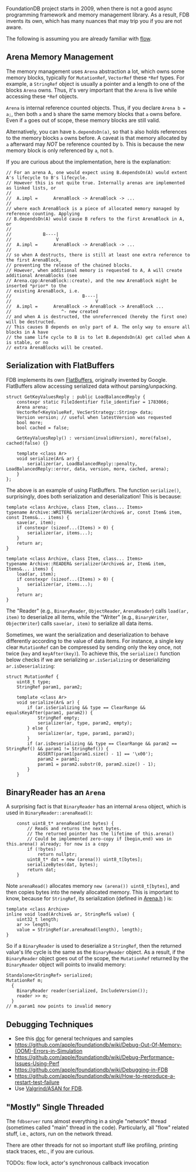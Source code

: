 FoundationDB project starts in 2009, when there is not a good async programming framework and memory management library. As a result, FDB invents its own, which has many nuances that may trip you if you are not aware.

The following is assuming you are already familiar with [flow](https://github.com/apple/foundationdb/blob/main/flow/README.md).

## Arena Memory Management

The memory management uses `Arena` abstraction a lot, which owns some memory blocks, typically for `MutationRef`, `VectorRef` these `*Ref` types. For example, a `StringRef` object is usually a pointer and a length to one of the blocks `Arena` owns. Thus, it's very important that the `Arena` is live while accessing these `*Ref` objects.

`Arena` is internal reference counted objects. Thus, if you declare `Arena b = a;`, then both `a` and `b` share the same memory blocks that `a` owns before. Even if `a` goes out of scope, these memory blocks are still valid.

Alternatively, you can have `b.dependsOn(a)`, so that `b` also holds references to the memory blocks `a` owns before. A caveat is that  memory allocated by `a` afterward may *NOT* be reference counted by `b`. This is because the new memory block is only referenced by `a`, not `b`.

If you are curious about the implementation, here is the explanation:

```
// For an arena A, one would expect using B.dependsOn(A) would extent A's lifecycle to B's lifecycle.
// However this is not quite true. Internally arenas are implemented as linked lists, or
//
//  A.impl =      ArenaBlock -> ArenaBlock -> ...
//
// where each ArenaBlock is a piece of allocated memory managed by reference counting. Applying
// B.dependsOn(A) would cause B refers to the first ArenaBlock in A, or
//
//            B----|
//                 V
//  A.impl =      ArenaBlock -> ArenaBlock -> ...
//
// so when A destructs, there is still at least one extra reference to the first ArenaBlock,
// preventing the release of the chained blocks.
// However, when additional memory is requested to A, A will create additional ArenaBlocks (see
// Arena.cpp:ArenaBlock::create), and the new ArenaBlock might be inserted *prior* to the
// existing ArenaBlock, i.e.
//                           B----|
//                                V
//  A.impl =      ArenaBlock -> ArenaBlock -> ArenaBlock ...
//                   ^- new created
// and when A is destructed, the unreferrenced (hereby the first one) will be destructed.
// This causes B depends on only part of A. The only way to ensure all blocks in A have
// the same life cycle to B is to let B.dependsOn(A) get called when A is stable, or no
// extra ArenaBlocks will be created.
```

## Serialization with FlatBuffers

FDB implements its own [FlatBuffers](https://google.github.io/flatbuffers/), originally invented by Google. FlatBuffers allow accessing serialized data without parsing/unpacking.

```
struct GetKeyValuesReply : public LoadBalancedReply {
	constexpr static FileIdentifier file_identifier = 1783066;
	Arena arena;
	VectorRef<KeyValueRef, VecSerStrategy::String> data;
	Version version; // useful when latestVersion was requested
	bool more;
	bool cached = false;

	GetKeyValuesReply() : version(invalidVersion), more(false), cached(false) {}

	template <class Ar>
	void serialize(Ar& ar) {
		serializer(ar, LoadBalancedReply::penalty, LoadBalancedReply::error, data, version, more, cached, arena);
	}
};
```

The above is an example of using FlatBuffers. The function `serialize()`, surprisingly, does both serialization and deserialization! This is because:

```
template <class Archive, class Item, class... Items>
typename Archive::WRITER& serializer(Archive& ar, const Item& item, const Items&... items) {
	save(ar, item);
	if constexpr (sizeof...(Items) > 0) {
		serializer(ar, items...);
	}
	return ar;
}

template <class Archive, class Item, class... Items>
typename Archive::READER& serializer(Archive& ar, Item& item, Items&... items) {
	load(ar, item);
	if constexpr (sizeof...(Items) > 0) {
		serializer(ar, items...);
	}
	return ar;
}
```

The "Reader" (e.g., `BinaryReader`, `ObjectReader`, `ArenaReader`) calls `load(ar, item)` to deserialize all items, while the "Writer" (e.g., `BinaryWriter`, `ObjectWriter`) calls `save(ar, item)` to serialize all data items.

Sometimes, we want the serialization and deserialization to behave differently according to the value of data items. For instance, a single key clear `MutationRef` can be compressed by sending only the key once, not twice (`key` and `keyAfter(key)`). To achieve this, the `serialize()` function below checks if we are serializing `ar.isSerializing` or deserializing `ar.isDeserializing`:

```
struct MutationRef {
	uint8_t type;
	StringRef param1, param2;

	template <class Ar>
	void serialize(Ar& ar) {
		if (ar.isSerializing && type == ClearRange && equalsKeyAfter(param1, param2)) {
			StringRef empty;
			serializer(ar, type, param2, empty);
		} else {
			serializer(ar, type, param1, param2);
		}
		if (ar.isDeserializing && type == ClearRange && param2 == StringRef() && param1 != StringRef()) {
			ASSERT(param1[param1.size() - 1] == '\x00');
			param2 = param1;
			param1 = param2.substr(0, param2.size() - 1);
		}
	}
```

## BinaryReader has an `Arena`

A surprising fact is that `BinaryReader` has an internal `Arena` object, which is used in `BinaryReader::arenaRead()`:
```
	const uint8_t* arenaRead(int bytes) {
		// Reads and returns the next bytes.
		// The returned pointer has the lifetime of this.arena()
		// Could be implemented zero-copy if [begin,end) was in this.arena() already; for now is a copy
		if (!bytes)
			return nullptr;
		uint8_t* dat = new (arena()) uint8_t[bytes];
		serializeBytes(dat, bytes);
		return dat;
	}
```

Note `arenaRead()` allocates memory `new (arena()) uint8_t[bytes]`, and then copies bytes into the newly allocated memory. This is important to know, because for `StringRef`, its serialization (defined in [Arena.h](https://github.com/apple/foundationdb/blob/main/Arena.h) ) is:

```
template <class Archive>
inline void load(Archive& ar, StringRef& value) {
	uint32_t length;
	ar >> length;
	value = StringRef(ar.arenaRead(length), length);
}
```

So if a `BinaryReader` is used to deserialize a `StringRef`, then the returned value's life cycle is the same as the `BinaryReader` object. As a result, if the `BinaryReader` object goes out of the scope, the `MutationRef` returned by the `BinaryReader` object will points to invalid memory:

```
Standalone<StringRef> serialized;
MutationRef m;
  {
    BinaryReader reader(serialized, IncludeVersion());
    reader >> m;
  }
// m.param1 now points to invalid memory
```

## Debugging Techniques

* See this [doc](https://hackmd.io/@fcfArsh_TF2EoVfmdyhrrQ/HyDLmDeOY) for general techniques and samples
* https://github.com/apple/foundationdb/wiki/Debug-Out-Of-Memory-(OOM)-Errors-in-Simulation
* https://github.com/apple/foundationdb/wiki/Debug-Performance-Issues-Using-Perf
* https://github.com/apple/foundationdb/wiki/Debugging-in-FDB
* https://github.com/apple/foundationdb/wiki/How-to-reproduce-a-restart-test-failure
* Use [Valgrind/ASAN for FDB](https://github.com/jzhou77/foundationdb/wiki/Valgrind).

## "Mostly" Single Threaded

The `fdbserver` runs almost everything in a single "network" thread (sometimes called "main" thread in the code). Particularly, all "flow" related stuff, i.e., actors, run on the network thread.

There are other threads for not so important stuff like profiling, printing stack traces, etc., if you are curious.

TODOs: flow lock, actor's synchronous callback invocation